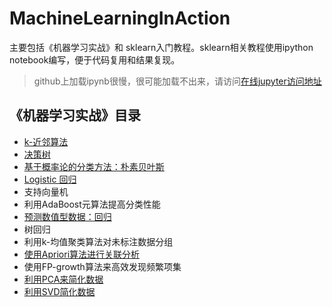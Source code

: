 # MachineLearningInAction
主要包括《机器学习实战》和 sklearn入门教程。sklearn相关教程使用ipython notebook编写，便于代码复用和结果复现。

> github上加载ipynb很慢，很可能加载不出来，请访问[在线jupyter访问地址](http://nbviewer.jupyter.org/github/sherlockzoom/MachineLearningInAction/tree/master/sklearn-demo-jupyter/)



## 《机器学习实战》目录
+ [k-近邻算法](https://github.com/sherlockzoom/MachineLearningInAction/tree/master/chapter2)
+ [决策树](https://github.com/sherlockzoom/MachineLearningInAction/tree/master/chapter3)
+ [基于概率论的分类方法：朴素贝叶斯](https://github.com/sherlockzoom/MachineLearningInAction/tree/master/chapter4)
+ [Logistic 回归](https://github.com/sherlockzoom/MachineLearningInAction/tree/master/chapter5)
+ 支持向量机
+ 利用AdaBoost元算法提高分类性能
+ [预测数值型数据：回归](https://github.com/sherlockzoom/MachineLearningInAction/tree/master/chapter8)
+ 树回归
+ 利用k-均值聚类算法对未标注数据分组
+ [使用Apriori算法进行关联分析](https://github.com/sherlockzoom/MachineLearningInAction/tree/master/chapter11)
+ 使用FP-growth算法来高效发现频繁项集
+ [利用PCA来简化数据](https://github.com/sherlockzoom/MachineLearningInAction/tree/master/chapter13)
+ [利用SVD简化数据](https://github.com/sherlockzoom/MachineLearningInAction/tree/master/chapter14)

